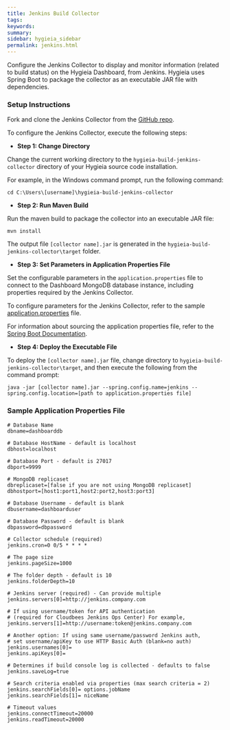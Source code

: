 ```yaml
---
title: Jenkins Build Collector
tags:
keywords:
summary:
sidebar: hygieia_sidebar
permalink: jenkins.html
---
```

Configure the Jenkins Collector to display and monitor information (related to build status) on the Hygieia Dashboard, from Jenkins. Hygieia uses Spring Boot to package the collector as an executable JAR file with dependencies.

### Setup Instructions

Fork and clone the Jenkins Collector from the [GitHub repo](https://github.com/Hygieia/hygieia-build-jenkins-collector). 

To configure the Jenkins Collector, execute the following steps:


*   **Step 1: Change Directory**

Change the current working directory to the `hygieia-build-jenkins-collector` directory of your Hygieia source code installation.

For example, in the Windows command prompt, run the following command:

```
cd C:\Users\[username]\hygieia-build-jenkins-collector
```

*   **Step 2: Run Maven Build**

Run the maven build to package the collector into an executable JAR file:

``` 
mvn install
```

The output file `[collector name].jar` is generated in the `hygieia-build-jenkins-collector\target` folder.

*   **Step 3: Set Parameters in Application Properties File**

Set the configurable parameters in the `application.properties` file to connect to the Dashboard MongoDB database instance, including properties required by the Jenkins Collector.

To configure parameters for the Jenkins Collector, refer to the sample [application.properties](#sample-application-properties-file) file.

For information about sourcing the application properties file, refer to the [Spring Boot Documentation](http://docs.spring.io/spring-boot/docs/current-SNAPSHOT/reference/htmlsingle/#boot-features-external-config-application-property-files).

*   **Step 4: Deploy the Executable File**

To deploy the `[collector name].jar` file, change directory to `hygieia-build-jenkins-collector\target`, and then execute the following from the command prompt:

```
java -jar [collector name].jar --spring.config.name=jenkins --spring.config.location=[path to application.properties file]
```

### Sample Application Properties File

```properties
# Database Name
dbname=dashboarddb

# Database HostName - default is localhost
dbhost=localhost

# Database Port - default is 27017
dbport=9999

# MongoDB replicaset
dbreplicaset=[false if you are not using MongoDB replicaset]
dbhostport=[host1:port1,host2:port2,host3:port3]

# Database Username - default is blank
dbusername=dashboarduser

# Database Password - default is blank
dbpassword=dbpassword

# Collector schedule (required)
jenkins.cron=0 0/5 * * * *

# The page size
jenkins.pageSize=1000

# The folder depth - default is 10
jenkins.folderDepth=10

# Jenkins server (required) - Can provide multiple
jenkins.servers[0]=http://jenkins.company.com

# If using username/token for API authentication
# (required for Cloudbees Jenkins Ops Center) For example,
jenkins.servers[1]=http://username:token@jenkins.company.com

# Another option: If using same username/password Jenkins auth,
# set username/apiKey to use HTTP Basic Auth (blank=no auth)
jenkins.usernames[0]=
jenkins.apiKeys[0]=

# Determines if build console log is collected - defaults to false
jenkins.saveLog=true
		
# Search criteria enabled via properties (max search criteria = 2) 
jenkins.searchFields[0]= options.jobName
jenkins.searchFields[1]= niceName 

# Timeout values
jenkins.connectTimeout=20000
jenkins.readTimeout=20000
```
